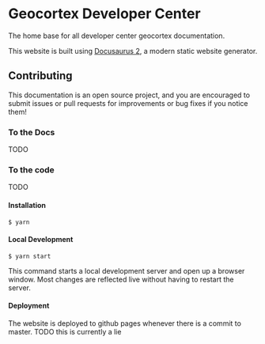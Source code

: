 # Geocortex Developer Center

The home base for all developer center geocortex documentation.

This website is built using [Docusaurus 2](https://v2.docusaurus.io/), a modern static website generator.

## Contributing

This documentation is an open source project, and you are encouraged to submit issues or pull requests for improvements or bug fixes if you notice them!

### To the Docs

TODO

### To the code

TODO

#### Installation

```
$ yarn
```

#### Local Development

```
$ yarn start
```

This command starts a local development server and open up a browser window. Most changes are reflected live without having to restart the server.

#### Deployment

The website is deployed to github pages whenever there is a commit to master. TODO this is currently a lie
